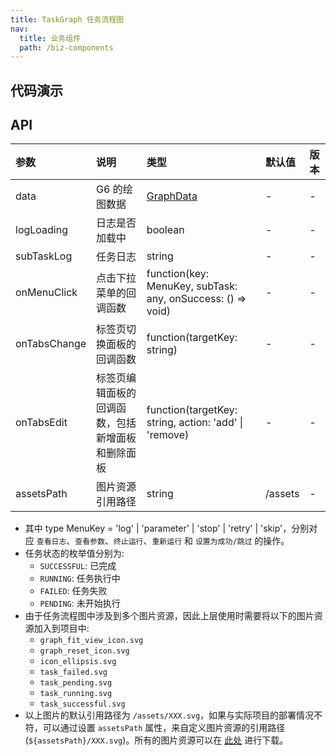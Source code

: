 ```yaml
---
title: TaskGraph 任务流程图
nav:
  title: 业务组件
  path: /biz-components
---
```


## 代码演示

<code src="./demo/basic.tsx" title="基本"></code>

## API

| 参数 | 说明 | 类型 | 默认值 | 版本 |
| :-- | :-- | :-- | :-- | :-- |
| data | G6 的绘图数据 | [GraphData](https://github.com/antvis/G6/blob/master/src/types/index.ts#L497) | - | - |
| logLoading | 日志是否加载中 | boolean | - | - |
| subTaskLog | 任务日志 | string | - | - |
| onMenuClick | 点击下拉菜单的回调函数 | function(key: MenuKey, subTask: any, onSuccess: () => void) | - | - |
| onTabsChange | 标签页切换面板的回调函数 | function(targetKey: string) | - | - |
| onTabsEdit | 标签页编辑面板的回调函数，包括新增面板和删除面板 | function(targetKey: string, action: 'add' \| 'remove) | - | - |
| assetsPath | 图片资源引用路径 | string | /assets | - |

- 其中 type MenuKey = 'log' | 'parameter' | 'stop' | 'retry' | 'skip'，分别对应 `查看日志`、`查看参数`、`终止运行`、`重新运行` 和 `设置为成功/跳过` 的操作。
- 任务状态的枚举值分别为:
  - `SUCCESSFUL`: 已完成
  - `RUNNING`: 任务执行中
  - `FAILED`: 任务失败
  - `PENDING`: 未开始执行
- 由于任务流程图中涉及到多个图片资源，因此上层使用时需要将以下的图片资源加入到项目中:
  - `graph_fit_view_icon.svg`
  - `graph_reset_icon.svg`
  - `icon_ellipsis.svg`
  - `task_failed.svg`
  - `task_pending.svg`
  - `task_running.svg`
  - `task_successful.svg`
- 以上图片的默认引用路径为 `/assets/XXX.svg`，如果与实际项目的部署情况不符，可以通过设置 `assetsPath` 属性，来自定义图片资源的引用路径 (`${assetsPath}/XXX.svg`)。所有的图片资源可以在 [此处](https://github.com/mybre/eflag-design/tree/master/public/assets) 进行下载。
